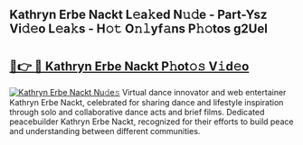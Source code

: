 ## Kathryn Erbe Nackt L𝚎a𝚔ed N𝚞𝚍e - Part-Ysz Vi𝚍𝚎o L𝚎a𝚔s - H𝚘𝚝 O𝚗𝚕yf𝚊ns P𝚑𝚘tos g2Uel

# <h2><a href="http://kf4hzjy.oniu.top/?m=Kathryn+Erbe+Nackt">🔗👉 🔴 Kathryn Erbe Nackt P𝚑ot𝚘𝚜 V𝚒d𝚎o</a></h2>

[![Kathryn Erbe Nackt Nu𝚍e𝚜](https://i.imgur.com/0qMVB7G.gif)](http://kf4hzjy.oniu.top/?m=Kathryn+Erbe+Nackt)
Virtual dance innovator and web entertainer Kathryn Erbe Nackt, celebrated for sharing dance and lifestyle inspiration through solo and collaborative dance acts and brief films. Dedicated peacebuilder Kathryn Erbe Nackt, recognized for their efforts to build peace and understanding between different communities.  
